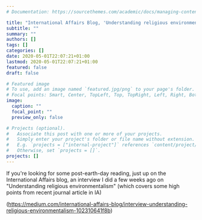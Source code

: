 ```yaml
---
# Documentation: https://sourcethemes.com/academic/docs/managing-content/

title: "International Affairs Blog, 'Understanding religious environmentalism'"
subtitle: ""
summary: ""
authors: []
tags: []
categories: []
date: 2020-05-01T22:07:21+01:00
lastmod: 2020-05-01T22:07:21+01:00
featured: false
draft: false

# Featured image
# To use, add an image named `featured.jpg/png` to your page's folder.
# Focal points: Smart, Center, TopLeft, Top, TopRight, Left, Right, BottomLeft, Bottom, BottomRight.
image:
  caption: ""
  focal_point: ""
  preview_only: false

# Projects (optional).
#   Associate this post with one or more of your projects.
#   Simply enter your project's folder or file name without extension.
#   E.g. `projects = ["internal-project"]` references `content/project/deep-learning/index.md`.
#   Otherwise, set `projects = []`.
projects: []
---
```


If you're looking for some post-earth-day reading, just up on the International Affairs blog, an interview I did a few weeks ago on "Understanding religious environmentalism" (which covers some high points from recent journal article in IA)

(https://medium.com/international-affairs-blog/interview-understanding-religious-environmentalism-102310641f8b)